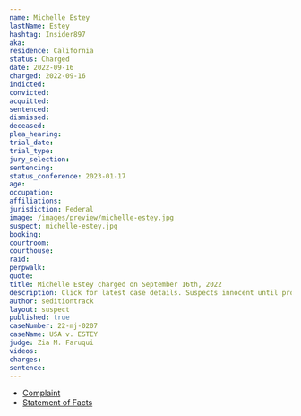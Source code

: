 ```yaml
---
name: Michelle Estey
lastName: Estey
hashtag: Insider897
aka:
residence: California
status: Charged
date: 2022-09-16
charged: 2022-09-16
indicted:
convicted:
acquitted:
sentenced:
dismissed:
deceased:
plea_hearing:
trial_date:
trial_type:
jury_selection:
sentencing:
status_conference: 2023-01-17
age:
occupation:
affiliations:
jurisdiction: Federal
image: /images/preview/michelle-estey.jpg
suspect: michelle-estey.jpg
booking:
courtroom:
courthouse:
raid:
perpwalk:
quote:
title: Michelle Estey charged on September 16th, 2022
description: Click for latest case details. Suspects innocent until proven guilty.
author: seditiontrack
layout: suspect
published: true
caseNumber: 22-mj-0207
caseName: USA v. ESTEY
judge: Zia M. Faruqui
videos:
charges:
sentence:
---
```

- [Complaint](https://www.justice.gov/usao-dc/case-multi-defendant/file/1537956/download)
- [Statement of Facts](https://www.justice.gov/usao-dc/case-multi-defendant/file/1537961/download)
